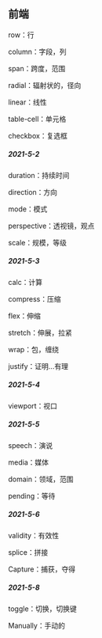 ## 前端

row：行

column：字段，列

span：跨度，范围

radial：辐射状的，径向

linear：线性

table-cell：单元格

checkbox：复选框

##### 2021-5-2

duration：持续时间

direction：方向

mode：模式

perspective：透视镜，观点

scale：规模，等级

##### 2021-5-3

calc：计算

compress：压缩

flex：伸缩

stretch：伸展，拉紧

wrap：包，缠绕

justify：证明...有理

##### 2021-5-4

viewport：视口

##### 2021-5-5

speech：演说

media：媒体

domain：领域，范围

pending：等待

##### 2021-5-6

validity：有效性

splice：拼接

Capture：捕获，夺得

##### 2021-5-8

toggle：切换，切换键

Manually：手动的